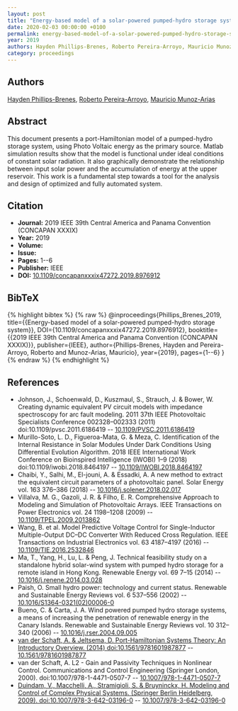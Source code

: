 ```yaml
---
layout: post
title: "Energy-based model of a solar-powered pumped-hydro storage system"
date: 2020-02-03 00:00:00 +0100
permalink: energy-based-model-of-a-solar-powered-pumped-hydro-storage-system
year: 2019
authors: Hayden Phillips-Brenes, Roberto Pereira-Arroyo, Mauricio Munoz-Arias
category: proceedings
---
```

 
## Authors
[Hayden Phillips-Brenes](authors/hayden_phillips_brenes), [Roberto Pereira-Arroyo](authors/roberto_pereira_arroyo), [Mauricio Munoz-Arias](authors/mauricio_munoz_arias)
 
## Abstract
This document presents a port-Hamiltonian model of a pumped-hydro storage system, using Photo Voltaic energy as the primary source. Matlab simulation results show that the model is functional under ideal conditions of constant solar radiation. It also graphically demonstrate the relationship between input solar power and the accumulation of energy at the upper reservoir. This work is a fundamental step towards a tool for the analysis and design of optimized and fully automated system.
 
## Citation
- **Journal:** 2019 IEEE 39th Central America and Panama Convention (CONCAPAN XXXIX)
- **Year:** 2019
- **Volume:** 
- **Issue:** 
- **Pages:** 1--6
- **Publisher:** IEEE
- **DOI:** [10.1109/concapanxxxix47272.2019.8976912](https://doi.org/10.1109/concapanxxxix47272.2019.8976912)
 
## BibTeX
{% highlight bibtex %}
{% raw %}
@inproceedings{Phillips_Brenes_2019,
  title={{Energy-based model of a solar-powered pumped-hydro storage system}},
  DOI={10.1109/concapanxxxix47272.2019.8976912},
  booktitle={{2019 IEEE 39th Central America and Panama Convention (CONCAPAN XXXIX)}},
  publisher={IEEE},
  author={Phillips-Brenes, Hayden and Pereira-Arroyo, Roberto and Munoz-Arias, Mauricio},
  year={2019},
  pages={1--6}
}
{% endraw %}
{% endhighlight %}
 
## References
- Johnson, J., Schoenwald, D., Kuszmaul, S., Strauch, J. & Bower, W. Creating dynamic equivalent PV circuit models with impedance spectroscopy for arc fault modeling. 2011 37th IEEE Photovoltaic Specialists Conference 002328–002333 (2011) doi:10.1109/pvsc.2011.6186419 -- [10.1109/PVSC.2011.6186419](https://doi.org/10.1109/PVSC.2011.6186419)
- Murillo-Soto, L. D., Figueroa-Mata, G. & Meza, C. Identification of the Internal Resistance in Solar Modules Under Dark Conditions Using Differential Evolution Algorithm. 2018 IEEE International Work Conference on Bioinspired Intelligence (IWOBI) 1–9 (2018) doi:10.1109/iwobi.2018.8464197 -- [10.1109/IWOBI.2018.8464197](https://doi.org/10.1109/IWOBI.2018.8464197)
- Chaibi, Y., Salhi, M., El-jouni, A. & Essadki, A. A new method to extract the equivalent circuit parameters of a photovoltaic panel. Solar Energy vol. 163 376–386 (2018) -- [10.1016/j.solener.2018.02.017](https://doi.org/10.1016/j.solener.2018.02.017)
- Villalva, M. G., Gazoli, J. R. & Filho, E. R. Comprehensive Approach to Modeling and Simulation of Photovoltaic Arrays. IEEE Transactions on Power Electronics vol. 24 1198–1208 (2009) -- [10.1109/TPEL.2009.2013862](https://doi.org/10.1109/TPEL.2009.2013862)
- Wang, B. et al. Model Predictive Voltage Control for Single-Inductor Multiple-Output DC–DC Converter With Reduced Cross Regulation. IEEE Transactions on Industrial Electronics vol. 63 4187–4197 (2016) -- [10.1109/TIE.2016.2532846](https://doi.org/10.1109/TIE.2016.2532846)
- Ma, T., Yang, H., Lu, L. & Peng, J. Technical feasibility study on a standalone hybrid solar-wind system with pumped hydro storage for a remote island in Hong Kong. Renewable Energy vol. 69 7–15 (2014) -- [10.1016/j.renene.2014.03.028](https://doi.org/10.1016/j.renene.2014.03.028)
- Paish, O. Small hydro power: technology and current status. Renewable and Sustainable Energy Reviews vol. 6 537–556 (2002) -- [10.1016/S1364-0321(02)00006-0](https://doi.org/10.1016/S1364-0321(02)00006-0)
- Bueno, C. & Carta, J. A. Wind powered pumped hydro storage systems, a means of increasing the penetration of renewable energy in the Canary Islands. Renewable and Sustainable Energy Reviews vol. 10 312–340 (2006) -- [10.1016/j.rser.2004.09.005](https://doi.org/10.1016/j.rser.2004.09.005)
- [van der Schaft, A. & Jeltsema, D. Port-Hamiltonian Systems Theory: An Introductory Overview. (2014) doi:10.1561/9781601987877](port-hamiltonian-systems-theory-an-introductory-overview) -- [10.1561/9781601987877](https://doi.org/10.1561/9781601987877)
- van der Schaft, A. L2 - Gain and Passivity Techniques in Nonlinear Control. Communications and Control Engineering (Springer London, 2000). doi:10.1007/978-1-4471-0507-7 -- [10.1007/978-1-4471-0507-7](https://doi.org/10.1007/978-1-4471-0507-7)
- [Duindam, V., Macchelli, A., Stramigioli, S. & Bruyninckx, H. Modeling and Control of Complex Physical Systems. (Springer Berlin Heidelberg, 2009). doi:10.1007/978-3-642-03196-0](modeling-and-control-of-complex-physical-systems) -- [10.1007/978-3-642-03196-0](https://doi.org/10.1007/978-3-642-03196-0)

